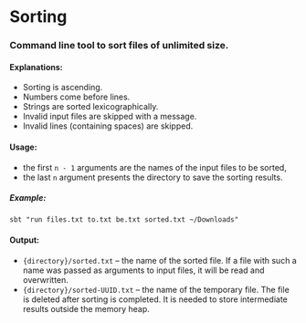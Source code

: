 
# Sorting

### Command line tool to sort files of unlimited size.

#### Explanations:
* Sorting is ascending.
* Numbers come before lines. 
* Strings are sorted lexicographically.
* Invalid input files are skipped with a message.
* Invalid lines (containing spaces) are skipped.

#### Usage:
* the first ```n - 1``` arguments are the names of the input files to be sorted,
* the last ```n``` argument presents the directory to save the sorting results.

##### Example:
```sbt "run files.txt to.txt be.txt sorted.txt ~/Downloads"```

#### Output:
* ```{directory}/sorted.txt``` – the name of the sorted file.
If a file with such a name was passed as arguments to input files, it will be read and overwritten.
* ```{directory}/sorted-UUID.txt``` – the name of the temporary file.
The file is deleted after sorting is completed.
It is needed to store intermediate results outside the memory heap.
